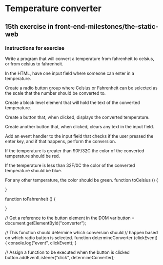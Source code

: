 # Temperature converter

## 15th exercise in front-end-milestones/the-static-web

### Instructions for exercise


Write a program that will convert a temperature from fahrenheit to celsius, or from celsius to fahrenheit.

In the HTML, have one input field where someone can enter in a temperature.

Create a radio button group where Celsius or Fahrenheit can be selected as the scale that the number should be converted to.

Create a block level element that will hold the text of the converted temperature.

Create a button that, when clicked, displays the converted temperature.

Create another button that, when clicked, clears any text in the input field.

Add an event handler to the input field that checks if the user pressed the enter key, and if that happens, perform the conversion.

If the temperature is greater than 90F/32C the color of the converted temperature should be red.

If the temperature is less than 32F/0C the color of the converted temperature should be blue.

For any other temperature, the color should be green.
function toCelsius () {

}

function toFahrenheit () {

}

// Get a reference to the button element in the DOM
var button = document.getElementById("converter");

// This function should determine which conversion should
// happen based on which radio button is selected.
function determineConverter (clickEvent) {
  console.log("event", clickEvent);
}

// Assign a function to be executed when the button is clicked
button.addEventListener("click", determineConverter);
